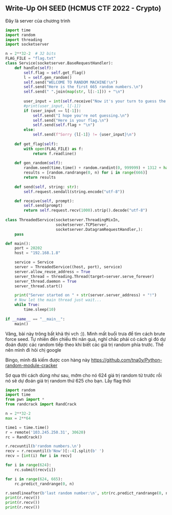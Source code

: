 ## Write-Up OH SEED (HCMUS CTF 2022 - Crypto)

Đây là server của chương trình

```python
import time
import random
import threading
import socketserver

n = 2**32-2  # 32 bits
FLAG_FILE = "flag.txt"
class Service(socketserver.BaseRequestHandler):
    def handle(self):
        self.flag = self.get_flag()
        l = self.gen_random()
        self.send("WELCOME TO RANDOM MACHINE!\n")
        self.send("Here is the first 665 random numbers.\n")
        self.send(" ".join(map(str, l[:-1])) + "\n")
        
        user_input = int(self.receive("Now it's your turn to guess the last random number:\n"))
        #print(user_input, l[-1])
        if (user_input == l[-1]):
            self.send("I hope you're not guessing.\n")
            self.send("Here is your flag.\n")
            self.send(self.flag + "\n")
        else:
            self.send(f"Sorry {l[-1]} != {user_input}\n")
            
    def get_flag(self):
        with open(FLAG_FILE) as f:
            return f.readline()
        
    def gen_random(self):
        random.seed(time.time() + random.randint(0, 999999) + 1312 + hash(self.flag))
        results = [random.randrange(0, n) for i in range(666)]
        return results
    
    def send(self, string: str):
        self.request.sendall(string.encode("utf-8"))

    def receive(self, prompt):
        self.send(prompt)
        return self.request.recv(1000).strip().decode("utf-8")
    
class ThreadedService(socketserver.ThreadingMixIn,
                      socketserver.TCPServer,
                      socketserver.DatagramRequestHandler,):
    pass

def main():
    port = 20202
    host = "192.168.1.8"

    service = Service
    server = ThreadedService((host, port), service)
    server.allow_reuse_address = True
    server_thread = threading.Thread(target=server.serve_forever)
    server_thread.daemon = True
    server_thread.start()

    print("Server started on " + str(server.server_address) + "!")
    # Now let the main thread just wait...
    while True:
        time.sleep(10)
        
if __name__ == "__main__":
    main()
```

Vâng, bài này trông bất khả thi vch :)). Mình mất buổi trưa để tìm cách brute force seed. Tự nhiên đến chiều thì nản quá, nghĩ chắc phải có cách gì đó dự đoán được các random tiếp theo khi biết các giá trị random phía trước. Thế nên mình đi hỏi chị google

Bingo, mình đã kiếm được con hàng này
https://github.com/tna0y/Python-random-module-cracker

Sơ qua thì cách dùng như sau, mớm cho nó 624 giá trị random từ trước rồi nó sẽ dự đoán giá trị random thứ 625 cho bạn. Lấy flag thôi
```python
import random
import time
from pwn import *
from randcrack import RandCrack

n = 2**32-2
max = 2**64

time1 = time.time()
r = remote('103.245.250.31', 30620)
rc = RandCrack()

r.recvuntil(b'random numbers.\n')
recv = r.recvuntil(b'Now')[:-4].split(b' ')
recv = [int(i) for i in recv]

for i in range(624):
    rc.submit(recv[i])

for i in range(624, 665):
    rc.predict_randrange(0, n)

r.sendlineafter(b'last random number:\n', str(rc.predict_randrange(0, n)).encode())
print(r.recv())
print(r.recv())
print(r.recv())
```
